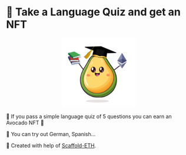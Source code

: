 # 🚩 Take a Language Quiz and get an NFT

<p align="center">
  <picture>
    <source media="(prefers-color-scheme: dark)" size="200px" srcset="[https://github.com/CapuccinoFroth/testingBaseFrame/blob/main/public/DE.png](https://github.com/CapuccinoFroth/LanguageQuiz/blob/main/packages/nextjs/public/polyAvo_learnAndEarn.jpg)">
    <img alt="OnchainKit logo vibes" src="https://github.com/CapuccinoFroth/LanguageQuiz/blob/main/packages/nextjs/public/polyAvo_learnAndEarn.jpg" width="200">
  </picture>
</p>

🌟 If you pass a simple language quiz of 5 questions you can earn an Avocado NFT 🚀

🌟 You can try out German, Spanish... 

🏃 Created with help of [Scaffold-ETH](https://github.com/scaffold-eth).


